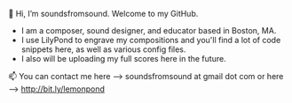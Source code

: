 👋 Hi, I’m soundsfromsound. Welcome to my GitHub.

- I am a composer, sound designer, and educator based in Boston, MA. 
- I use LilyPond to engrave my compositions and you'll find a lot of code snippets here, as well as various config files. 
- I also will be uploading my full scores here in the future.

📫 You can contact me here --> soundsfromsound at gmail dot com or here --> http://bit.ly/lemonpond
<!---
soundsfromsound/soundsfromsound is a ✨ special ✨ repository because its `README.md` (this file) appears on your GitHub profile.
You can click the Preview link to take a look at your changes.
--->
